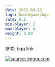 ```yaml
---
date: 2022-03-13
tags: boardgame/bga
rate: 8.1
min-player: 2
max-player: 4
weight: 3.00
---
```


參考: bgg link

<a href="https://imgur.com/OuJFHBR"><img src="https://i.imgur.com/OuJFHBR.jpg" title="source: imgur.com" /></a>

